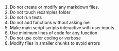 1. Do not create or modify any markdown files.
2. Do not touch /examples folder
3. Do not run tests
4. Do not add functions without asking me
5. Make main script scripts interactive with user inputs
6. Use minimum lines of code for any function
7. Do not use color coding or verbose
8. Modify files in smaller chunks to avoid errors
